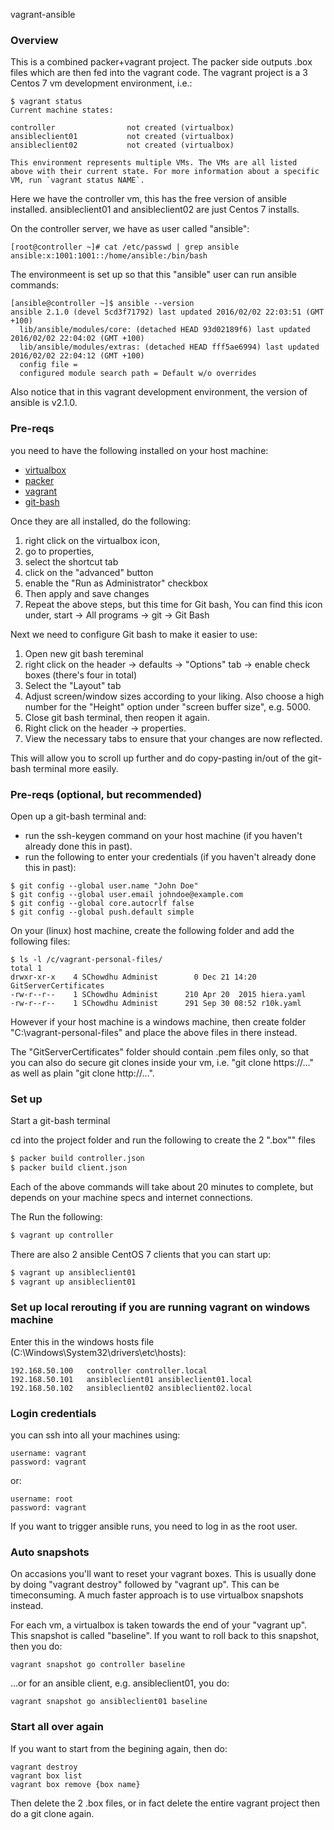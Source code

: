 vagrant-ansible

### Overview

This is a combined packer+vagrant project. The packer side outputs .box files which are then fed into the vagrant code. The vagrant project is a 3 Centos 7 vm development environment, i.e.:  

```
$ vagrant status
Current machine states:

controller                not created (virtualbox)
ansibleclient01           not created (virtualbox)
ansibleclient02           not created (virtualbox)

This environment represents multiple VMs. The VMs are all listed
above with their current state. For more information about a specific
VM, run `vagrant status NAME`.
```

Here we have the controller vm, this has the free version of ansible installed. ansibleclient01 and ansibleclient02 are just Centos 7 installs. 

On the controller server, we have as user called "ansible":

```
[root@controller ~]# cat /etc/passwd | grep ansible
ansible:x:1001:1001::/home/ansible:/bin/bash
```


The environmeent is set up so that this "ansible" user can run ansible commands:

```
[ansible@controller ~]$ ansible --version
ansible 2.1.0 (devel 5cd3f71792) last updated 2016/02/02 22:03:51 (GMT +100)
  lib/ansible/modules/core: (detached HEAD 93d02189f6) last updated 2016/02/02 22:04:02 (GMT +100)
  lib/ansible/modules/extras: (detached HEAD fff5ae6994) last updated 2016/02/02 22:04:12 (GMT +100)
  config file =
  configured module search path = Default w/o overrides
``` 

Also notice that in this vagrant development environment, the version of ansible is v2.1.0.  


### Pre-reqs

you need to have the following installed on your host machine:

* [virtualbox](https://www.virtualbox.org/)  
* [packer](https://www.packer.io/)
* [vagrant](https://www.vagrantup.com/)
* [git-bash](https://msysgit.github.io/)

Once they are all installed, do the following:

1. right click on the virtualbox icon, 
2. go to properties, 
3. select the shortcut tab
4. click on the "advanced" button
5. enable the "Run as Administrator" checkbox
6. Then apply and save changes
7. Repeat the above steps, but this time for Git bash, You can find this icon under, start -> All programs -> git -> Git Bash 


Next we need to configure Git bash to make it easier to use:

1. Open new git bash tereminal
2. right click on the header -> defaults -> "Options" tab -> enable check boxes (there's four in total)
3. Select the "Layout" tab 
4. Adjust screen/window sizes according to your liking. Also choose a high number for the "Height" option under "screen buffer size", e.g. 5000. 
5. Close git bash terminal, then reopen it again. 
6. Right click on the header -> properties.
7. View the necessary tabs to ensure that your changes are now reflected.   

This will allow you to scroll up further and do copy-pasting in/out of the git-bash terminal more easily.  
 




### Pre-reqs (optional, but recommended)

Open up a git-bash terminal and: 

* run the ssh-keygen command on your host machine (if you haven't already done this in past). 
* run the following to enter your credentials (if you haven't already done this in past):

```
$ git config --global user.name "John Doe"
$ git config --global user.email johndoe@example.com
$ git config --global core.autocrlf false
$ git config --global push.default simple
```

On your (linux) host machine, create the following folder and add the following files:

```
$ ls -l /c/vagrant-personal-files/
total 1
drwxr-xr-x    4 SChowdhu Administ        0 Dec 21 14:20 GitServerCertificates
-rw-r--r--    1 SChowdhu Administ      210 Apr 20  2015 hiera.yaml
-rw-r--r--    1 SChowdhu Administ      291 Sep 30 08:52 r10k.yaml
```

However if your host machine is a windows machine, then create folder "C:\vagrant-personal-files" and place the above files in there instead. 

The "GitServerCertificates" folder should contain .pem files only, so that you can also do secure git clones inside your vm, i.e. "git clone https://..." as well as plain "git clone http://...". 



### Set up

Start a git-bash terminal

cd into the project folder and run the following to create the 2 ".box"" files

```sh
$ packer build controller.json
$ packer build client.json
```
Each of the above commands will take about 20 minutes to complete, but depends on your machine specs and internet connections. 

The Run the following:

```sh
$ vagrant up controller
``` 

There are also 2 ansible CentOS 7 clients that you can start up:


```sh
$ vagrant up ansibleclient01
$ vagrant up ansibleclient01
``` 



### Set up local rerouting if you are running vagrant on windows machine

Enter this in the windows hosts file (C:\Windows\System32\drivers\etc\hosts):

```
192.168.50.100   controller controller.local
192.168.50.101   ansibleclient01 ansibleclient01.local
192.168.50.102   ansibleclient02 ansibleclient02.local
```

### Login credentials
you can ssh into all your machines using:

```
username: vagrant 
password: vagrant
```

or:

```
username: root 
password: vagrant
```

If you want to trigger ansible runs, you need to log in as the root user. 




### Auto snapshots

On accasions you'll want to reset your vagrant boxes. This is usually done by doing "vagrant destroy" followed by "vagrant up". This can be timeconsuming. A much faster approach is to use virtualbox snapshots instead. 


For each vm, a virtualbox is taken towards the end of your "vagrant up". This snapshot is called "baseline". If you want to roll back to this snapshot, then you do:

```
vagrant snapshot go controller baseline
```

...or for an ansible client, e.g. ansibleclient01, you do:

```
vagrant snapshot go ansibleclient01 baseline
```



### Start all over again
If you want to start from the begining again, then do:

```
vagrant destroy
vagrant box list
vagrant box remove {box name}
```

Then delete the 2 .box files, or in fact delete the entire vagrant project then do a git clone again.  

